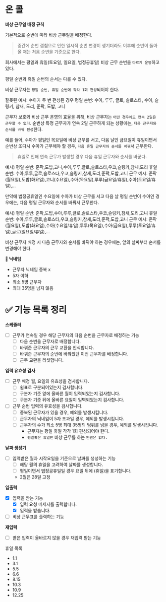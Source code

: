 # 온 콜

**비상 근무일 배정 규칙**

기본적으로 순번에 따라 비상 근무일을 배정한다.
> 중간에 순번 겹침으로 인한 일시적 순번 변경이 생기더라도 이후에 순번이 돌아올 때는 처음 순번을 기준으로 한다.

회사에서는 평일과 휴일(토요일, 일요일, 법정공휴일) 비상 근무 순번을 `다르게 운영`하고 있다.

평일 순번과 휴일 순번의 순서는 다를 수 있다.

비상 근무자는 `평일 순번, 휴일 순번에 각각 1회 편성`되어야 한다.

잘못된 예시: 수아가 두 번 편성된 경우
평일 순번: 수아, 루루, 글로, 솔로스타, 수아, 슬링키, 참새, 도리, 준팍, 도밥, 고니

근무자 보호와 비상 근무 운영의 효율을 위해, 비상 근무자는 `어떤 경우에도 연속 2일은 근무할 수 없다`.
순번상 특정 근무자가 연속 2일 근무하게 되는 상황에는, `다음 근무자와 순서를 바꿔 편성`한다.

예를 들어, 수아가 평일인 목요일에 비상 근무를 서고, 다음 날인 금요일이 휴일이면서 순번상 또다시 수아가 근무해야 할 경우,
`다음 휴일 근무자와 순서를 바꿔`서 근무한다.
> 휴일로 인해 연속 근무가 발생할 경우 다음 휴일 근무자와 순서를 바꾼다.

예시)
평일 순번: 준팍,도밥,고니,수아,루루,글로,솔로스타,우코,슬링키,참새,도리
휴일 순번: 수아,루루,글로,솔로스타,우코,슬링키,참새,도리,준팍,도밥,고니
근무 예시: 준팍(월요일),도밥(화요일),고니(수요일),수아(목요일),루루(금요일/휴일),수아(토요일/휴일),...

만약에 법정공휴일인 수요일에 수아가 비상 근무를 서고 다음 날 평일 순번이 수아인 경우에는,
다음 평일 근무자와 순서를 바꿔서 근무한다.

예시)
평일 순번: 준팍,도밥,수아,루루,글로,솔로스타,우코,슬링키,참새,도리,고니
휴일 순번: 수아,루루,글로,솔로스타,우코,슬링키,참새,도리,준팍,도밥,고니
근무 예시: 준팍(월요일),도밥(화요일),수아(수요일/휴일),루루(목요일),수아(금요일),루루(토요일/휴일),글로(일요일/휴일),...

비상 근무자 배정 시 다음 근무자와 순서를 바꿔야 하는 경우에는, 앞의 날짜부터 순서를 변경해야 한다.

**🤔 닉네임**

- 근무자 닉네임 중복 x
- 5자 이하
- 최소 5명 근무자
- 최대 35명을 넘지 않음

# ✅ 기능 목록 정리

**스케줄러**

- [ ] 근무가 연속일 경우 해당 근무자의 다음 순번을 근무자로 배정하는 기능
    - [ ] 다음 순번을 근무자로 배정합니다.
    - [ ] 바꿔준 근무자의 근무 교환을 인식합니다.
    - [ ] 바꿔준 근무자의 순번에 바꿔줬던 이전 근무자를 배정합니다.
    - [ ] 근무 교환을 리셋합니다.

**입력 유효성 검사**

- [ ] 근무 배정 월, 요일의 유효성을 검사합니다.
    - [ ] 쉼표로 구분되어있는지 검사합니다.
    - [ ] 구분자 기준 앞에 올바른 월이 입력되었는지 검사합니다.
    - [ ] 구분자 기준 뒤에 올바른 요일이 일벽되었는지 검사합니다.
- [ ] 근무 순번 입력의 유효성을 검사합니다.
    - [ ] 중복된 근무자가 있을 경우, 예외를 발생시킵니다.
    - [ ] 근무자의 닉네임이 5자 초과일 경우, 예외를 발생시킵니다.
    - [ ] 근무자의 수가 최소 5명 최대 35명의 범위를 넘을 경우, 예외를 발생시킵니다.
        - 근무자는 평일 휴일 각각 1회 편성되어야 한다.
        - `평일혹은 휴일만` 비상 근무를 하는 `인원은 없다.`

**날짜 생성기**

- [ ] 입력받은 월과 시작요일을 기준으로 날짜를 생성하는 기능
    - [ ] 해당 월의 휴일을 고려하여 날짜를 생성합니다.
    - [ ] 평일이면서 법정공휴일일 경우 요일 뒤에 (휴일)을 표기합니다.
    - 2월은 28일 고정

**입출력**

- [x] 입력을 받는 기능
    - [x] 입력 요청 메세지를 출력합니다.
    - [x] 입력을 받습니다.
- [ ] 비상 근무표를 출력하는 기능

**재입력**

- [ ] 받은 입력이 올바르지 않을 경우 재입력 받는 기능

휴일 목록

- 1.1
- 3.1
- 5.5
- 6.6
- 8.15
- 10.3
- 10.9
- 12.25